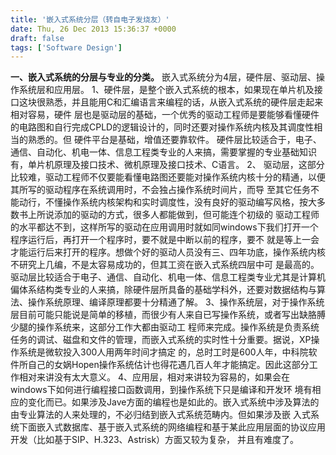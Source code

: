 ```yaml
---
title: '嵌入式系统分层（转自电子发烧友）'
date: Thu, 26 Dec 2013 15:36:37 +0000
draft: false
tags: ['Software Design']
---
```


**一、嵌入式系统的分层与专业的分类。** 嵌入式系统分为4层，硬件层、驱动层、操作系统层和应用层。 1、硬件层，是整个嵌入式系统的根本，如果现在单片机及接口这块很熟悉，并且能用C和汇编语言来编程的话，从嵌入式系统的硬件层走起来相对容易，硬件 层也是驱动层的基础，一个优秀的驱动工程师是要能够看懂硬件的电路图和自行完成CPLD的逻辑设计的，同时还要对操作系统内核及其调度性相当的熟悉的。但 硬件平台是基础，增值还要靠软件。 硬件层比较适合于，电子、通信、自动化、机电一体、信息工程类专业的人来搞，需要掌握的专业基础知识有，单片机原理及接口技术、微机原理及接口技术、C语言。 2、 驱动层，这部分比较难，驱动工程师不仅要能看懂电路图还要能对操作系统内核十分的精通，以便其所写的驱动程序在系统调用时，不会独占操作系统时间片，而导 至其它任务不能动行，不懂操作系统内核架构和实时调度性，没有良好的驱动编写风格，按大多数书上所说添加的驱动的方式，很多人都能做到，但可能连个初级的 驱动工程师的水平都达不到，这样所写的驱动在应用调用时就如同windows下我们打开一个程序运行后，再打开一个程序时，要不就是中断以前的程序，要不 就是等上一会才能运行后来打开的程序。想做个好的驱动人员没有三、四年功底，操作系统内核不研究上几编，不是太容易成功的，但其工资在嵌入式系统四层中可 是最高的。 驱动层比较适合于电子、通信、自动化、机电一体、信息工程类专业尤其是计算机偏体系结构类专业的人来搞，除硬件层所具备的基础学科外，还要对数据结构与算法、操作系统原理、编译原理都要十分精通了解。 3、操作系统层，对于操作系统层目前可能只能说是简单的移植，而很少有人来自已写操作系统，或者写出缺胳膊少腿的操作系统来，这部分工作大都由驱动工 程师来完成。操作系统是负责系统任务的调试、磁盘和文件的管理，而嵌入式系统的实时性十分重要。据说，XP操作系统是微软投入300人用两年时间才搞定 的，总时工时是600人年，中科院软件所自己的女娲Hopen操作系统估计也得花遇几百人年才能搞定。因此这部分工作相对来讲没有太大意义。 4、应用层，相对来讲较为容易的，如果会在windows下如何进行编程接口函数调用，到操作系统下只是编译和开发环 境有相应的变化而已。如果涉及Jave方面的编程也是如此的。嵌入式系统中涉及算法的由专业算法的人来处理的，不必归结到嵌入式系统范畴内。但如果涉及嵌 入式系统下面嵌入式数据库、基于嵌入式系统的网络编程和基于某此应用层面的协议应用开发（比如基于SIP、H.323、Astrisk）方面又较为复杂， 并且有难度了。